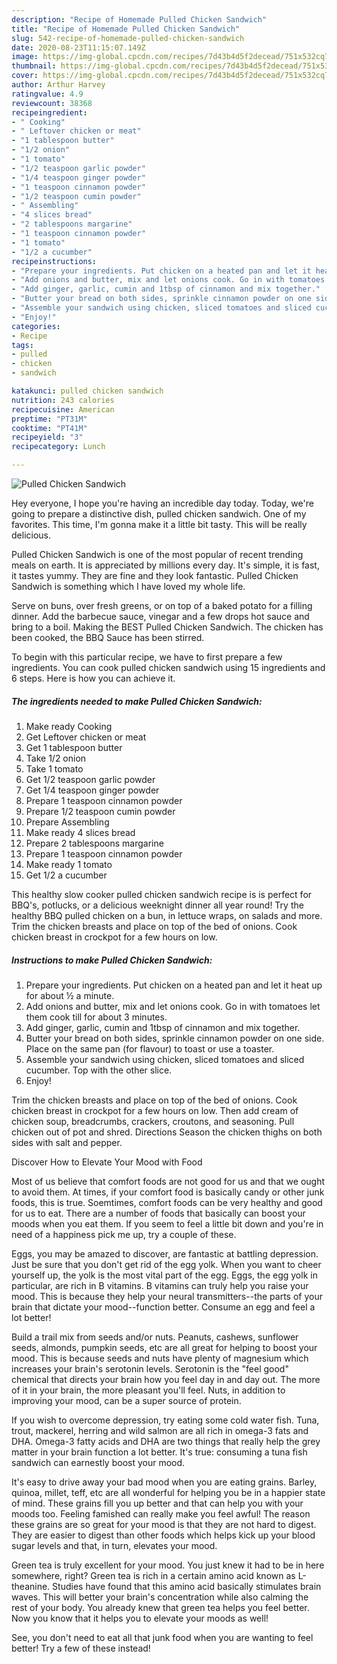```yaml
---
description: "Recipe of Homemade Pulled Chicken Sandwich"
title: "Recipe of Homemade Pulled Chicken Sandwich"
slug: 542-recipe-of-homemade-pulled-chicken-sandwich
date: 2020-08-23T11:15:07.149Z
image: https://img-global.cpcdn.com/recipes/7d43b4d5f2decead/751x532cq70/pulled-chicken-sandwich-recipe-main-photo.jpg
thumbnail: https://img-global.cpcdn.com/recipes/7d43b4d5f2decead/751x532cq70/pulled-chicken-sandwich-recipe-main-photo.jpg
cover: https://img-global.cpcdn.com/recipes/7d43b4d5f2decead/751x532cq70/pulled-chicken-sandwich-recipe-main-photo.jpg
author: Arthur Harvey
ratingvalue: 4.9
reviewcount: 38368
recipeingredient:
- " Cooking"
- " Leftover chicken or meat"
- "1 tablespoon butter"
- "1/2 onion"
- "1 tomato"
- "1/2 teaspoon garlic powder"
- "1/4 teaspoon ginger powder"
- "1 teaspoon cinnamon powder"
- "1/2 teaspoon cumin powder"
- " Assembling"
- "4 slices bread"
- "2 tablespoons margarine"
- "1 teaspoon cinnamon powder"
- "1 tomato"
- "1/2 a cucumber"
recipeinstructions:
- "Prepare your ingredients. Put chicken on a heated pan and let it heat up for about ½ a minute."
- "Add onions and butter, mix and let onions cook. Go in with tomatoes let them cook till for about 3 minutes."
- "Add ginger, garlic, cumin and 1tbsp of cinnamon and mix together."
- "Butter your bread on both sides, sprinkle cinnamon powder on one side. Place on the same pan (for flavour) to toast or use a toaster."
- "Assemble your sandwich using chicken, sliced tomatoes and sliced cucumber. Top with the other slice."
- "Enjoy!"
categories:
- Recipe
tags:
- pulled
- chicken
- sandwich

katakunci: pulled chicken sandwich 
nutrition: 243 calories
recipecuisine: American
preptime: "PT31M"
cooktime: "PT41M"
recipeyield: "3"
recipecategory: Lunch

---
```



![Pulled Chicken Sandwich](https://img-global.cpcdn.com/recipes/7d43b4d5f2decead/751x532cq70/pulled-chicken-sandwich-recipe-main-photo.jpg)

Hey everyone, I hope you're having an incredible day today. Today, we're going to prepare a distinctive dish, pulled chicken sandwich. One of my favorites. This time, I'm gonna make it a little bit tasty. This will be really delicious.

Pulled Chicken Sandwich is one of the most popular of recent trending meals on earth. It is appreciated by millions every day. It's simple, it is fast, it tastes yummy. They are fine and they look fantastic. Pulled Chicken Sandwich is something which I have loved my whole life.

Serve on buns, over fresh greens, or on top of a baked potato for a filling dinner. Add the barbecue sauce, vinegar and a few drops hot sauce and bring to a boil. Making the BEST Pulled Chicken Sandwich. The chicken has been cooked, the BBQ Sauce has been stirred.


To begin with this particular recipe, we have to first prepare a few ingredients. You can cook pulled chicken sandwich using 15 ingredients and 6 steps. Here is how you can achieve it.

<!--inarticleads1-->

##### The ingredients needed to make Pulled Chicken Sandwich:

1. Make ready  Cooking
1. Get  Leftover chicken or meat
1. Get 1 tablespoon butter
1. Take 1/2 onion
1. Take 1 tomato
1. Get 1/2 teaspoon garlic powder
1. Get 1/4 teaspoon ginger powder
1. Prepare 1 teaspoon cinnamon powder
1. Prepare 1/2 teaspoon cumin powder
1. Prepare  Assembling
1. Make ready 4 slices bread
1. Prepare 2 tablespoons margarine
1. Prepare 1 teaspoon cinnamon powder
1. Make ready 1 tomato
1. Get 1/2 a cucumber


This healthy slow cooker pulled chicken sandwich recipe is is perfect for BBQ&#39;s, potlucks, or a delicious weeknight dinner all year round! Try the healthy BBQ pulled chicken on a bun, in lettuce wraps, on salads and more. Trim the chicken breasts and place on top of the bed of onions. Cook chicken breast in crockpot for a few hours on low. 

<!--inarticleads2-->

##### Instructions to make Pulled Chicken Sandwich:

1. Prepare your ingredients. Put chicken on a heated pan and let it heat up for about ½ a minute.
1. Add onions and butter, mix and let onions cook. Go in with tomatoes let them cook till for about 3 minutes.
1. Add ginger, garlic, cumin and 1tbsp of cinnamon and mix together.
1. Butter your bread on both sides, sprinkle cinnamon powder on one side. Place on the same pan (for flavour) to toast or use a toaster.
1. Assemble your sandwich using chicken, sliced tomatoes and sliced cucumber. Top with the other slice.
1. Enjoy!


Trim the chicken breasts and place on top of the bed of onions. Cook chicken breast in crockpot for a few hours on low. Then add cream of chicken soup, breadcrumbs, crackers, croutons, and seasoning. Pull chicken out of pot and shred. Directions Season the chicken thighs on both sides with salt and pepper. 

Discover How to Elevate Your Mood with Food


Most of us believe that comfort foods are not good for us and that we ought to avoid them. At times, if your comfort food is basically candy or other junk foods, this is true. Soemtimes, comfort foods can be very healthy and good for us to eat. There are a number of foods that basically can boost your moods when you eat them. If you seem to feel a little bit down and you're in need of a happiness pick me up, try a couple of these.

Eggs, you may be amazed to discover, are fantastic at battling depression. Just be sure that you don't get rid of the egg yolk. When you want to cheer yourself up, the yolk is the most vital part of the egg. Eggs, the egg yolk in particular, are rich in B vitamins. B vitamins can truly help you raise your mood. This is because they help your neural transmitters--the parts of your brain that dictate your mood--function better. Consume an egg and feel a lot better!

Build a trail mix from seeds and/or nuts. Peanuts, cashews, sunflower seeds, almonds, pumpkin seeds, etc are all great for helping to boost your mood. This is because seeds and nuts have plenty of magnesium which increases your brain's serotonin levels. Serotonin is the "feel good" chemical that directs your brain how you feel day in and day out. The more of it in your brain, the more pleasant you'll feel. Nuts, in addition to improving your mood, can be a super source of protein.

If you wish to overcome depression, try eating some cold water fish. Tuna, trout, mackerel, herring and wild salmon are all rich in omega-3 fats and DHA. Omega-3 fatty acids and DHA are two things that really help the grey matter in your brain function a lot better. It's true: consuming a tuna fish sandwich can earnestly boost your mood. 

It's easy to drive away your bad mood when you are eating grains. Barley, quinoa, millet, teff, etc are all wonderful for helping you be in a happier state of mind. These grains fill you up better and that can help you with your moods too. Feeling famished can really make you feel awful! The reason these grains are so great for your mood is that they are not hard to digest. They are easier to digest than other foods which helps kick up your blood sugar levels and that, in turn, elevates your mood.

Green tea is truly excellent for your mood. You just knew it had to be in here somewhere, right? Green tea is rich in a certain amino acid known as L-theanine. Studies have found that this amino acid basically stimulates brain waves. This will better your brain's concentration while also calming the rest of your body. You already knew that green tea helps you feel better. Now you know that it helps you to elevate your moods as well!

See, you don't need to eat all that junk food when you are wanting to feel better! Try a few of these instead!

